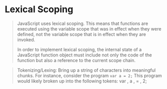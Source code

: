 # Lexical Scoping

> JavaScript uses lexical scoping. This means that functions are executed using the variable scope that was in effect when they were defined, not the variable scope that is in effect when they are invoked.
>
> In order to implement lexical scoping, the internal state of a JavaScript function object must include not only the code of the function but also a reference to the current scope chain. 

> Tokenizing/Lexing: Bring up a string of characters into meaningful chunks. For instance, consider the program `var a = 2;` This program would likely broken up into the following tokens: var , a , = , 2;